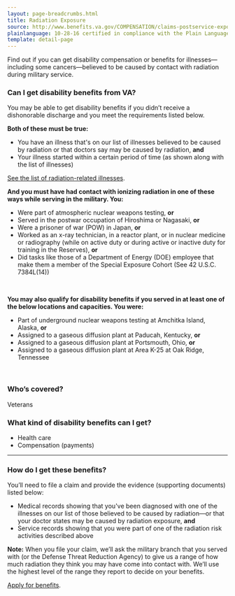 ```yaml
---
layout: page-breadcrumbs.html
title: Radiation Exposure 
source: http://www.benefits.va.gov/COMPENSATION/claims-postservice-exposures-environmental_hazards.asp,http://www.benefits.va.gov/COMPENSATION/claims-postservice-exposures-radiogenic_diseases.asp
plainlanguage: 10-28-16 certified in compliance with the Plain Language Act
template: detail-page
---
```


<div class="va-introtext">

Find out if you can get disability compensation or benefits for illnesses—including some cancers—believed to be caused by contact with radiation during military service. 

</div>


<div class="feature" markdown="1">

### Can I get disability benefits from VA?

You may be able to get disability benefits if you didn’t receive a dishonorable discharge and you meet the requirements listed below. 

**Both of these must be true:**
- You have an illness that's on our list of illnesses believed to be caused by radiation or that doctors say may be caused by radiation, **and**
- Your illness started within a certain period of time (as shown along with the list of illnesses)

[See the list of radiation-related illnesses](https://www.ecfr.gov/cgi-bin/text-idx?rgn=div5&node=38:1.0.1.1.4#se38.1.3_1309).

**And you must have had contact with ionizing radiation in one of these ways while serving in the military. You:**

- Were part of atmospheric nuclear weapons testing, **or**
- Served in the postwar occupation of Hiroshima or Nagasaki, **or**
- Were a prisoner of war (POW) in Japan, **or**
- Worked as an x-ray technician, in a reactor plant, or in nuclear medicine or radiography (while on active duty or during active or inactive duty for training in the Reserves), **or**
- Did tasks like those of a Department of Energy (DOE) employee that make them a member of the Special Exposure Cohort (See 42 U.S.C. 7384L(14))

<br>

**You may also qualify for disability benefits if you served in at least one of the below locations and capacities. You were:**
- Part of underground nuclear weapons testing at Amchitka Island, Alaska, **or**
- Assigned to a gaseous diffusion plant at Paducah, Kentucky, **or**
- Assigned to a gaseous diffusion plant at Portsmouth, Ohio, **or**
- Assigned to a gaseous diffusion plant at Area K-25 at Oak Ridge, Tennessee

<br>

### Who’s covered?
Veterans

</div>

### What kind of disability benefits can I get?

- Health care
- Compensation (payments)

------

### How do I get these benefits?

You’ll need to file a claim and provide the evidence (supporting documents) listed below:
- Medical records showing that you've been diagnosed with one of the illnesses on our list of those believed to be caused by radiation—or that your doctor states may be caused by radiation exposure, **and**
- Service records showing that you were part of one of the radiation risk activities described above

**Note:** When you file your claim, we’ll ask the military branch that you served with (or the Defense Threat Reduction Agency) to give us a range of how much radiation they think you may have come into contact with. We’ll use the highest level of the range they report to decide on your benefits.

[Apply for benefits](/disability-benefits/apply/).



